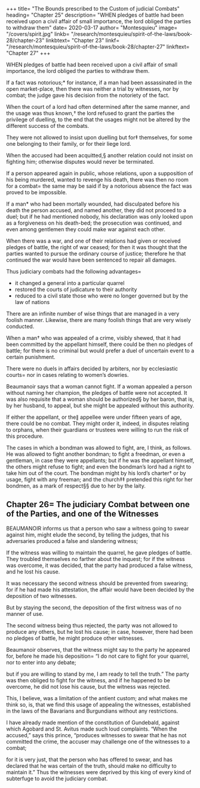 
+++
title=  "The Bounds prescribed to the Custom of judicial Combats"
heading=  "Chapter 25"
description=  "WHEN pledges of battle had been received upon a civil affair of small importance, the lord obliged the parties to withdraw them"
date=  2020-03-17
author=  "Montesquieu"
image= "/covers/spirit.jpg"
linkb=  "/research/montesquieu/spirit-of-the-laws/book-28/chapter-23"
linkbtext=  "Chapter 23"
linkf=  "/research/montesquieu/spirit-of-the-laws/book-28/chapter-27"
linkftext=  "Chapter 27"
+++

WHEN pledges of battle had been received upon a civil affair of small importance, the lord obliged the parties to withdraw them.

If a fact was notorious;* for instance, if a man had been assassinated in the open market-place, then there was neither a trial by witnesses, nor by combat; the judge gave his decision from the notoriety of the fact.

When the court of a lord had often determined after the same manner, and the usage was thus known,† the lord refused to grant the parties the privilege of duelling, to the end that the usages might not be altered by the different success of the combats.

They were not allowed to insist upon duelling but for‡ themselves, for some one belonging to their family, or for their liege lord.

When the accused had been acquitted,§ another relation could not insist on fighting him; otherwise disputes would never be terminated.

If a person appeared again in public, whose relations, upon a supposition of his being murdered, wanted to revenge his death, there was then no room for a combat=  the same may be said if by a notorious absence the fact was proved to be impossible.

If a man* who had been mortally wounded, had disculpated before his death the person accused, and named another, they did not proceed to a duel; but if he had mentioned nobody, his declaration was only looked upon as a forgiveness on his death-bed; the prosecution was continued, and even among gentlemen they could make war against each other.

When there was a war, and one of their relations had given or received pledges of battle, the right of war ceased; for then it was thought that the parties wanted to pursue the ordinary course of justice; therefore he that continued the war would have been sentenced to repair all damages.

Thus judiciary combats had the following advantages= 
- it changed a general into a particular quarrel
- restored the courts of judicature to their authority
- reduced to a civil state those who were no longer governed but by the law of nations

There are an infinite number of wise things that are managed in a very foolish manner. Likewise, there are many foolish things that are very wisely conducted.

When a man† who was appealed of a crime, visibly shewed, that it had been committed by the appellant himself, there could be then no pledges of battle; for there is no criminal but would prefer a duel of uncertain event to a certain punishment.

There were no duels in affairs decided by arbiters, nor by ecclesiastic courts=  nor in cases relating to women’s dowries.

Beaumanoir says that a woman cannot fight. If a woman appealed a person without naming her champion, the pledges of battle were not accepted. It was also requisite that a woman should be authorized§ by her baron, that is, by her husband, to appeal, but she might be appealed without this authority.

If either the appellant, or the∥ appellee were under fifteen years of age, there could be no combat. They might order it, indeed, in disputes relating to orphans, when their guardians or trustees were willing to run the risk of this procedure.

The cases in which a bondman was allowed to fight, are, I think, as follows. He was allowed to fight another bondman; to fight a freedman, or even a gentleman, in case they were appellants; but if he was the appellant himself, the others might refuse to fight; and even the bondman’s lord had a right to take him out of the court. The bondman might by his lord’s charter† or by usage, fight with any freeman; and the church‡‡ pretended this right for her bondmen, as a mark of respect§§ due to her by the laity.



## Chapter 26=  The judiciary Combat between one of the Parties, and one of the Witnesses

BEAUMANOIR informs us that a person who saw a witness going to swear against him, might elude the second, by telling the judges, that his adversaries produced a false and slandering witness;

If the witness was willing to maintain the quarrel, he gave pledges of battle.
They troubled themselves no farther about the inquest; for if the witness was overcome, it was decided, that the party had produced a false witness, and he lost his cause.

It was necessary the second witness should be prevented from swearing; for if he had made his attestation, the affair would have been decided by the deposition of two witnesses.

But by staying the second, the deposition of the first witness was of no manner of use.

The second witness being thus rejected, the party was not allowed to produce any others, but he lost his cause; in case, however, there had been no pledges of battle, he might produce other witnesses.

Beaumanoir observes, that the witness might say to the party he appeared for, before he made his deposition=  “I do not care to fight for your quarrel, nor to enter into any debate;

but if you are willing to stand by me, I am ready to tell the truth.”
The party was then obliged to fight for the witness, and if he happened to be overcome, he did not lose his cause, but the witness was rejected.

This, I believe, was a limitation of the antient custom; and what makes me think so, is, that we find this usage of appealing the witnesses, established in the laws of the Bavarians and Burgundians without any restrictions.

I have already made mention of the constitution of Gundebald, against which Agobard and St. Avitus made such loud complaints. “When the accused,” says this prince, “produces witnesses to swear that he has not committed the crime, the accuser may challenge one of the witnesses to a combat;

for it is very just, that the person who has offered to swear, and has declared that he was certain of the truth, should make no difficulty to maintain it.”
Thus the witnesses were deprived by this king of every kind of subterfuge to avoid the judiciary combat.


